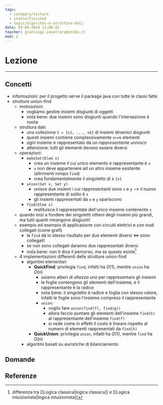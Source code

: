 ```yaml
---
tags:
  - category/lecture
  - status/finished
  - topic/algoritmi-e-strutture-dati
date: 03-04-2024 13:08:43
teacher: gianluigi.zavattaro@unibo.it
mod: 2
---
```

# Lezione
---
## Concetti
- informazioni: per il progetto serve il package java con tutte le classi fatte
- strutture union-find
	- motivazioni:
		- vogliamo gestire insiemi disgiunti di oggetti
		- nota bene: due insiemi sono disgiunti quando l'intersezione è vuota
	- struttura dati:
		- una collezione `S = {s1, ..., sk}` di insiemi dinamici disgiunti
		- questi insiemi contiene complessivamente `n>=k` elementi
		- ogni insieme è rappresentato da un _rappresentante univoco_
		- attenzione: tutti gli elementi devono essere diversi
	- operazioni:
		- `makeSet(Elem x)`
			- crea un insieme il cui unico elemento e rappresentante è `x`
			- `x` non deve appartenere ad un altro insieme esistente (altrimenti rompo `find`)
			- crea fondamentalmente il singoletto di x `{x}`
		- `union(Set x, Set y)`
			- unisce due insiemi i cui rappresentanti sono `x` e `y` --> il nuovo rappresentante di solito è `x`
			- gli insiemi rappresentati da `x` e `y` spariscono
		- `find(Elem x)`
			- restituisce il rappresentate dell'unico insieme contenente `x`
	- quando inizi a fondere dei singoletti ottieni degli insiemi più grandi, ma tutti quanti rimangono disgiunti!
	- esempio ed esempio di applicazione con circuiti elettrici e con nodi collegati (come grafi)
		- la `find` dà lo stesso risultato per due elementi diversi $\iff$ sono collegati!
		- se non sono collegati daranno due rappresentati diversi
		- nota bene: non ti dice il percorso, ma se questo esiste[^1]
	- 4 implementazioni differenti delle strutture union-find
		- algoritmi elementari
			- **QuickFind**: privilegia `find`, infatti ha $O(1)$, mentre `union` ha $O(n)$
				- usiamo alberi _di altezza uno_ per rappresentare gli insiemi
				- le foglie contengono gli elementi dell'insieme, e il rappresentante è la radice
				- nota bene: il singoletto è radice e foglia con stesso valore, infatti le foglie sono l'insieme compreso il rappresentante
				- `union`:
					- voglio fare `union(find(f), find(g))`
					- allora faccio puntare gli elementi dell'insieme `find(h)` al rappresentante dell'insieme `find(f)`
					- si vede come in effetti il costo è lineare rispetto al numero di elementi rappresentati da `find(h)`
			- **QuickUnion**: privilegia `union`, infatti ha $O(1)$, mentre `find` ha $O(n)$
		- algoritmi basati su euristiche di bilanciamento

## Domande

## Referenze
[^1]: differenza tra [[Logica classica|logica classica]] e [[Logica intuizionista|logica intuizionista]]